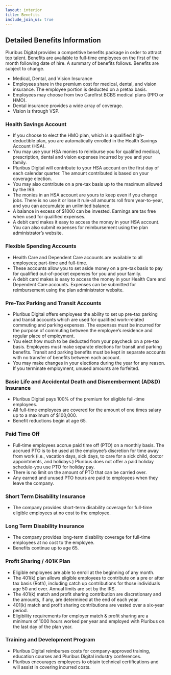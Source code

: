 ```yaml
---
layout: interior
title: Benefits
include_join_us: true
---
```


## Detailed Benefits Information

Pluribus Digital provides a competitive benefits package in order to attract top talent. Benefits are available to full-time employees on the first of the month following date of hire. A summary of benefits follows. Benefits are subject to change.

* Medical, Dental, and Vision Insurance
* Employees share in the premium cost for medical, dental, and vision insurance. The employee portion is deducted on a pretax basis.
* Employees may choose from two Carefirst BCBS medical plans (PPO or HMO).
* Dental insurance provides a wide array of coverage.
* Vision is through VSP.

### Health Savings Account

* If you choose to elect the HMO plan, which is a qualified high-deductible plan, you are automatically enrolled in the Health Savings Account (HSA).
* You may use your HSA monies to reimburse you for qualified medical, prescription, dental and vision expenses incurred by you and your family.
* Pluribus Digital will contribute to your HSA account on the first day of each calendar quarter.  The amount contributed is based on your coverage election.
* You may also contribute on a pre-tax basis up to the maximum allowed by the IRS.
* The monies in an HSA account are yours to keep even if you change jobs.  There is no use it or lose it rule-all amounts roll from year-to-year, and you can accumulate an unlimited balance.
* A balance in excess of $1000 can be invested.  Earnings are tax free when used for qualified expenses.
* A debit card makes it easy to access the money in your HSA account.  You can also submit expenses for reimbursement using the plan administrator’s website.

### Flexible Spending Accounts

* Health Care and Dependent Care accounts are available to all employees; part-time and full-time.
* These accounts allow you to set aside money on a pre-tax basis to pay for qualified out-of-pocket expenses for you and your family.
* A debit card makes is easy to access the money in your Health Care and Dependent Care accounts. Expenses can be submitted for reimbursement using the plan administrator website.

### Pre-Tax Parking and Transit Accounts

* Pluribus Digital offers employees the ability to set up pre-tax parking and transit accounts which are used for qualified work-related commuting and parking expenses. The expenses must be incurred for the purpose of commuting between the employee’s residence and regular place of employment.
* You elect how much to be deducted from your paycheck on a pre-tax basis. Employees must make separate elections for transit and parking benefits. Transit and parking benefits must be kept in separate accounts with no transfer of benefits between each account.
* You may make changes in your elections during the year for any reason. If you terminate employment, unused amounts are forfeited.

### Basic Life and Accidental Death and Dismemberment (AD&D) Insurance

* Pluribus Digital pays 100% of the premium for eligible full-time employees.
* All full-time employees are covered for the amount of one times salary up to a maximum of $100,000.
* Benefit reductions begin at age 65.

### Paid Time Off

* Full-time employees accrue paid time off (PTO) on a monthly basis. The accrued PTO is to be used at the employee’s discretion for time away from work (i.e., vacation days, sick days, to care for a sick child, doctor appointments, and holidays.) Pluribus does not offer a paid holiday schedule-you use PTO for holiday pay.
* There is no limit on the amount of PTO that can be carried over.
* Any earned and unused PTO hours are paid to employees when they leave the company.

### Short Term Disability Insurance

* The company provides short-term disability coverage for full-time eligible employees at no cost to the employee.

### Long Term Disability Insurance

* The company provides long-term disability coverage for full-time employees at no cost to the employee.
* Benefits continue up to age 65.

### Profit Sharing / 401K Plan

* Eligible employees are able to enroll at the beginning of any month.
* The 401(k) plan allows eligible employees to contribute on a pre or after tax basis (Roth), including catch up contributions for those individuals age 50 and over. Annual limits are set by the IRS.
* The 401(k) match and profit sharing contribution are discretionary and the amounts, if any, are determined at the end of each year.
* 401(k) match and profit sharing contributions are vested over a six-year period.
* Eligibility requirements for employer match & profit sharing are a minimum of 1000 hours worked per year and employed with Pluribus on the last day of the plan year.

### Training and Development Program

* Pluribus Digital reimburses costs for company-approved training, education courses and Pluribus Digital industry conferences.
* Pluribus encourages employees to obtain technical certifications and will assist in covering incurred costs.


